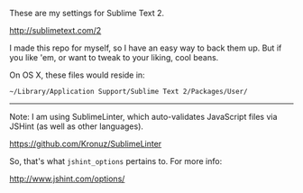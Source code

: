 These are my settings for Sublime Text 2.

http://sublimetext.com/2

I made this repo for myself, so I have an easy way to back them up. But if you like 'em, or want to tweak to your liking, cool beans.

On OS X, these files would reside in:

`~/Library/Application Support/Sublime Text 2/Packages/User/`

---

Note: I am using SublimeLinter, which auto-validates JavaScript files via JSHint (as well as other languages).

https://github.com/Kronuz/SublimeLinter

So, that's what `jshint_options` pertains to. For more info:

http://www.jshint.com/options/